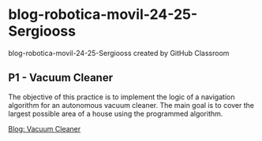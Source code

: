 # blog-robotica-movil-24-25-Sergiooss
blog-robotica-movil-24-25-Sergiooss created by GitHub Classroom

## P1 - Vacuum Cleaner
The objective of this practice is to implement the logic of a navigation algorithm for an autonomous vacuum cleaner. The main goal is to cover the largest possible area of a house using the programmed algorithm.

[Blog: Vacuum Cleaner](https://sites.google.com/view/p1---vacuum-cleaner/inicio)
